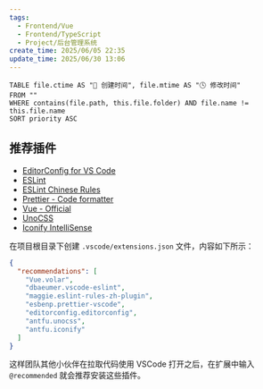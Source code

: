 ```yaml
---
tags:
  - Frontend/Vue
  - Frontend/TypeScript
  - Project/后台管理系统
create_time: 2025/06/05 22:35
update_time: 2025/06/30 13:06
---
```


```dataview
TABLE file.ctime AS "📅 创建时间", file.mtime AS "🕓 修改时间" 
FROM ""
WHERE contains(file.path, this.file.folder) AND file.name != this.file.name
SORT priority ASC
```

## 推荐插件

- [EditorConfig for VS Code](https://marketplace.visualstudio.com/items?itemName=EditorConfig.EditorConfig)
- [ESLint](https://marketplace.visualstudio.com/items?itemName=dbaeumer.vscode-eslint)
- [ESLint Chinese Rules](https://marketplace.visualstudio.com/items/?itemName=maggie.eslint-rules-zh-plugin)
- [Prettier - Code formatter](https://marketplace.visualstudio.com/items?itemName=esbenp.prettier-vscode)
- [Vue - Official](https://marketplace.visualstudio.com/items/?itemName=Vue.volar)
- [UnoCSS](https://marketplace.visualstudio.com/items/?itemName=antfu.unocss)
- [Iconify IntelliSense](https://marketplace.visualstudio.com/items?itemName=antfu.iconify)

在项目根目录下创建 `.vscode/extensions.json` 文件，内容如下所示：

```json hl:3-9
{
  "recommendations": [
    "Vue.volar",
    "dbaeumer.vscode-eslint",
    "maggie.eslint-rules-zh-plugin",
    "esbenp.prettier-vscode",
    "editorconfig.editorconfig",
    "antfu.unocss",
    "antfu.iconify"
  ]
}
```

这样团队其他小伙伴在拉取代码使用 VSCode 打开之后，在扩展中输入 `@recommended` 就会推荐安装这些插件。
